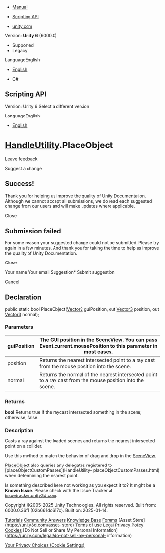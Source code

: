 [ ]()

  * [Manual](../Manual/index.html)
  * [Scripting API](../ScriptReference/index.html)

  * [unity.com](https://unity.com/)

Version: **Unity 6** (6000.0)

  * Supported
  * Legacy

LanguageEnglish

  * [English]()

  * C#

[ ](https://docs.unity3d.com)

## Scripting API

Version: Unity 6 Select a different version

LanguageEnglish

  * [English]()

#  [HandleUtility](HandleUtility.html).PlaceObject

Leave feedback

Suggest a change

## Success!

Thank you for helping us improve the quality of Unity Documentation. Although
we cannot accept all submissions, we do read each suggested change from our
users and will make updates where applicable.

Close

## Submission failed

For some reason your suggested change could not be submitted. Please <a>try
again</a> in a few minutes. And thank you for taking the time to help us
improve the quality of Unity Documentation.

Close

Your name Your email Suggestion* Submit suggestion

Cancel

[ ]()

## Declaration

public static bool PlaceObject([Vector2](Vector2.html) guiPosition, out
[Vector3](Vector3.html) position, out [Vector3](Vector3.html) normal);

### Parameters

guiPosition | The GUI position in the [SceneView](SceneView.html). You can pass Event.current.mousePosition to this parameter in most cases.  
---|---  
position | Returns the nearest intersected point to a ray cast from the mouse position into the scene.  
normal | Returns the normal of the nearest intersected point to a ray cast from the mouse position into the scene.  
  
### Returns

**bool** Returns true if the raycast intersected something in the scene;
otherwise, false.

### Description

Casts a ray against the loaded scenes and returns the nearest intersected
point on a collider.

Use this method to match the behavior of drag and drop in the
[SceneView](SceneView.html).  
  
[PlaceObject](HandleUtility.PlaceObject.html) also queries any delegates
registered to [placeObjectCustomPasses](HandleUtility-
placeObjectCustomPasses.html) when determining the nearest point.

Is something described here not working as you expect it to? It might be a
**Known Issue**. Please check with the Issue Tracker at
[issuetracker.unity3d.com](https://issuetracker.unity3d.com).

Copyright ©2005-2025 Unity Technologies. All rights reserved. Built from:
6000.0.36f1 (02b661dc617c). Built on: 2025-01-14.

[Tutorials](https://unity3d.com/learn) [Community
Answers](https://answers.unity3d.com) [Knowledge
Base](https://support.unity3d.com/hc/en-us)
[Forums](https://forum.unity3d.com) [Asset Store](https://unity3d.com/asset-
store) [Terms of use](https://docs.unity3d.com/Manual/TermsOfUse.html)
[Legal](https://unity.com/legal) [Privacy
Policy](https://unity.com/legal/privacy-policy)
[Cookies](https://unity.com/legal/cookie-policy) [Do Not Sell or Share My
Personal Information](https://unity.com/legal/do-not-sell-my-personal-
information)

[Your Privacy Choices (Cookie Settings)](javascript:void\(0\);)

